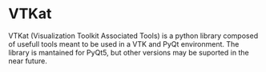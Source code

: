 # VTKat
VTKat (Visualization Toolkit Associated Tools) is a python library composed of usefull tools meant to be used in a VTK and PyQt environment.
The library is mantained for PyQt5, but other versions may be suported in the near future.

